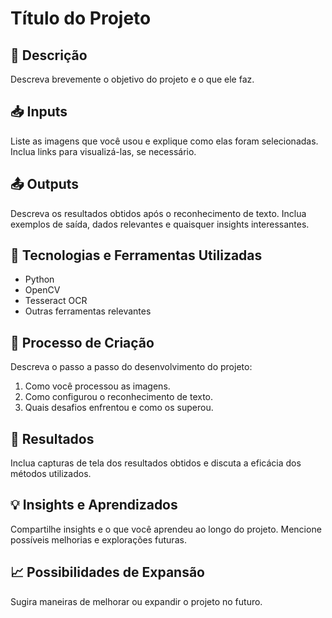 # Título do Projeto

## 📒 Descrição
Descreva brevemente o objetivo do projeto e o que ele faz.

## 📥 Inputs
Liste as imagens que você usou e explique como elas foram selecionadas. Inclua links para visualizá-las, se necessário.

## 📤 Outputs
Descreva os resultados obtidos após o reconhecimento de texto. Inclua exemplos de saída, dados relevantes e quaisquer insights interessantes.

## 🧠 Tecnologias e Ferramentas Utilizadas
- Python
- OpenCV
- Tesseract OCR
- Outras ferramentas relevantes

## 🧐 Processo de Criação
Descreva o passo a passo do desenvolvimento do projeto:
1. Como você processou as imagens.
2. Como configurou o reconhecimento de texto.
3. Quais desafios enfrentou e como os superou.

## 🚀 Resultados
Inclua capturas de tela dos resultados obtidos e discuta a eficácia dos métodos utilizados.

## 💡 Insights e Aprendizados
Compartilhe insights e o que você aprendeu ao longo do projeto. Mencione possíveis melhorias e explorações futuras.

## 📈 Possibilidades de Expansão
Sugira maneiras de melhorar ou expandir o projeto no futuro.